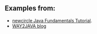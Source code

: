 ## Examples from:
 - [newcircle Java Fundamentals Tutorial](https://newcircle.com/bookshelf/java_fundamentals_tutorial/index).
 - [WAY2JAVA blog](http://way2java.com/)